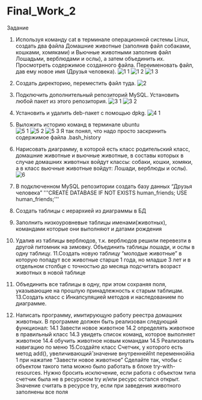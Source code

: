 # Final_Work_2

Задание
1. Используя команду cat в терминале операционной системы Linux, создать
два файла Домашние животные (заполнив файл собаками, кошками,
хомяками) и Вьючные животными заполнив файл Лошадьми, верблюдами и
ослы), а затем объединить их. Просмотреть содержимое созданного файла.
Переименовать файл, дав ему новое имя (Друзья человека).
![1 1](https://github.com/IoganKrauzer/Final_Work_2/assets/130405621/e606f783-9d73-4a64-901b-f6b187d2e754)
![1 2](https://github.com/IoganKrauzer/Final_Work_2/assets/130405621/f263f7a9-71c0-4063-8859-2ca66b8f2a0e)
![1 3](https://github.com/IoganKrauzer/Final_Work_2/assets/130405621/59c779f0-1e2f-4495-85e3-6874617ac4c8)
3. Создать директорию, переместить файл туда.
![2](https://github.com/IoganKrauzer/Final_Work_2/assets/130405621/4f2b7cce-c5ec-41f4-938b-2455231606c9)
4. Подключить дополнительный репозиторий MySQL. Установить любой пакет
из этого репозитория.
![3 1](https://github.com/IoganKrauzer/Final_Work_2/assets/130405621/ed207129-b9a9-450f-8d66-22bd978c5d7a)
![3 2](https://github.com/IoganKrauzer/Final_Work_2/assets/130405621/0cb238c5-d8fe-4d4a-a2b7-733246018c15)
6. Установить и удалить deb-пакет с помощью dpkg.
![4 1](https://github.com/IoganKrauzer/Final_Work_2/assets/130405621/4ab7a65d-e8ba-401d-ad0a-6b902bf6b6fc)

7. Выложить историю команд в терминале ubuntu <br />
![5 1](https://github.com/IoganKrauzer/Final_Work_2/assets/130405621/94bf9418-b8f0-4e71-a473-bff2a8e67a68)
![5 2](https://github.com/IoganKrauzer/Final_Work_2/assets/130405621/cf62c025-a364-4d39-b51b-fb7ddf224ab8)
![5 3](https://github.com/IoganKrauzer/Final_Work_2/assets/130405621/bead2c38-bb56-41df-a07e-c39eea9d2be2)
Я так понял, что надо просто заскринить содержимое файла .bash_history
9. Нарисовать диаграмму, в которой есть класс родительский класс, домашние
животные и вьючные животные, в составы которых в случае домашних
животных войдут классы: собаки, кошки, хомяки, а в класс вьючные животные
войдут: Лошади, верблюды и ослы).
![6](https://github.com/IoganKrauzer/Final_Work_2/assets/130405621/cd406da0-ea36-4d02-8463-7711b9e2b5ff)
11. В подключенном MySQL репозитории создать базу данных “Друзья
человека”
'''CREATE DATABASE IF NOT EXISTS human_friends;
USE human_friends;'''
13. Создать таблицы с иерархией из диаграммы в БД
14. Заполнить низкоуровневые таблицы именами(животных), командами
которые они выполняют и датами рождения
15. Удалив из таблицы верблюдов, т.к. верблюдов решили перевезти в другой
питомник на зимовку. Объединить таблицы лошади, и ослы в одну таблицу.
11.Создать новую таблицу “молодые животные” в которую попадут все
животные старше 1 года, но младше 3 лет и в отдельном столбце с точностью
до месяца подсчитать возраст животных в новой таблице
16. Объединить все таблицы в одну, при этом сохраняя поля, указывающие на
прошлую принадлежность к старым таблицам.
13.Создать класс с Инкапсуляцией методов и наследованием по диаграмме.
17. Написать программу, имитирующую работу реестра домашних животных.
В программе должен быть реализован следующий функционал:
14.1 Завести новое животное
14.2 определять животное в правильный класс
14.3 увидеть список команд, которое выполняет животное
14.4 обучить животное новым командам
14.5 Реализовать навигацию по меню
15.Создайте класс Счетчик, у которого есть метод add(), увеличивающий̆
значение внутренней̆int переменной̆на 1 при нажатие “Завести новое
животное” Сделайте так, чтобы с объектом такого типа можно было работать в
блоке try-with-resources. Нужно бросить исключение, если работа с объектом
типа счетчик была не в ресурсном try и/или ресурс остался открыт. Значение
считать в ресурсе try, если при заведения животного заполнены все поля
